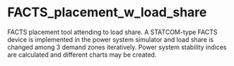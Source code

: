 # FACTS_placement_w_load_share
FACTS placement tool attending to load share. A STATCOM-type FACTS device is implemented in the power system simulator and load share is changed among 3 demand zones iteratively. Power system stability indices are calculated and different charts may be created.
